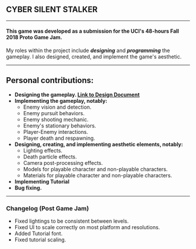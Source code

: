 ## CYBER SILENT STALKER
---

#### This game was developed as a submission for the UCI's 48-hours Fall 2018 Proto Game Jam.

My roles within the project include **_designing_** and **_programming_** the gameplay. I also designed, created, and implement the game's aesthetic.

---

## **Personal contributions:**
- **Designing the gameplay. [Link to Design Document](Design_Document.docx)**
- **Implementing the gameplay, notably:**
  - Enemy vision and detection.
  - Enemy pursuit behaviors.
  - Enemy shooting mechanic.
  - Enemy's stationary behaviors.
  - Player-Enemy interactions.
  - Player death and respawning.
- **Designing, creating, and implementing aesthetic elements, notably:**
  - Lighting effects.
  - Death particle effects.
  - Camera post-processing effects.
  - Models for playable character and non-playable characters.
  - Materials for playable character and non-playable characters.
- **Implementing Tutorial**
- **Bug fixing.**

---

### Changelog (Post Game Jam)
- Fixed lightings to be consistent between levels.
- Fixed UI to scale correctly on most platform and resolutions.
- Added Tutorial font.
- Fixed tutorial scaling.
